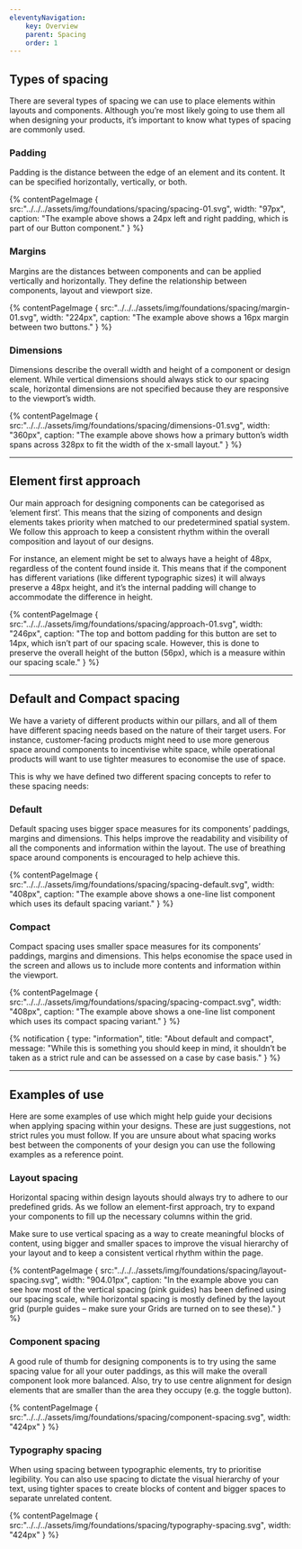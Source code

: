 ```yaml
---
eleventyNavigation:
    key: Overview
    parent: Spacing
    order: 1
---
```

## Types of spacing

There are several types of spacing we can use to place elements within layouts and components. Although you’re most likely going to use them all when designing your products, it’s important to know what types of spacing are commonly used.

### Padding

Padding is the distance between the edge of an element and its content. It can be specified horizontally, vertically, or both.

{% contentPageImage {
src:"../../../assets/img/foundations/spacing/spacing-01.svg",
width: "97px",
caption: "The example above shows a 24px left and right padding, which is part of our Button component."
} %}

### Margins

Margins are the distances between components and can be applied vertically and horizontally. They define the relationship between components, layout and viewport size.

{% contentPageImage {
src:"../../../assets/img/foundations/spacing/margin-01.svg",
width: "224px",
caption: "The example above shows a 16px margin between two buttons."
} %}

### Dimensions

Dimensions describe the overall width and height of a component or design element. While vertical dimensions should always stick to our spacing scale, horizontal dimensions are not specified because they are responsive to the viewport’s width.

{% contentPageImage {
src:"../../../assets/img/foundations/spacing/dimensions-01.svg",
width: "360px",
caption: "The example above shows how a primary button’s width spans across 328px to fit the width of the x-small layout."
} %}

---

## Element first approach

Our main approach for designing components can be categorised as ‘element first’. This means that the sizing of components and design elements takes priority when matched to our predetermined spatial system. We follow this approach to keep a consistent rhythm within the overall composition and layout of our designs.

For instance, an element might be set to always have a height of 48px, regardless of the content found inside it. This means that if the component has different variations (like different typographic sizes) it will always preserve a 48px height, and it’s the internal padding will change to accommodate the difference in height.

{% contentPageImage {
src:"../../../assets/img/foundations/spacing/approach-01.svg",
width: "246px",
caption: "The top and bottom padding for this button are set to 14px, which isn’t part of our spacing scale. However, this is done to preserve the overall height of the button (56px), which is a measure within our spacing scale."
} %}

---

## Default and Compact spacing

We have a variety of different products within our pillars, and all of them have different spacing needs based on the nature of their target users. For instance, customer-facing products might need to use more generous space around components to incentivise white space, while operational products will want to use tighter measures to economise the use of space.

This is why we have defined two different spacing concepts to refer to these spacing needs:

### Default

Default spacing uses bigger space measures for its components’ paddings, margins and dimensions. This helps improve the readability and visibility of all the components and information within the layout. The use of breathing space around components is encouraged to help achieve this.

{% contentPageImage {
src:"../../../assets/img/foundations/spacing/spacing-default.svg",
width: "408px",
caption: "The example above shows a one-line list component which uses its default spacing variant."
} %}

### Compact

Compact spacing uses smaller space measures for its components’ paddings, margins and dimensions. This helps economise the space used in the screen and allows us to include more contents and information within the viewport.

{% contentPageImage {
src:"../../../assets/img/foundations/spacing/spacing-compact.svg",
width: "408px",
caption: "The example above shows a one-line list component which uses its compact spacing variant."
} %}

{% notification {
type: "information",
title: "About default and compact",
message: "While this is something you should keep in mind, it shouldn’t be taken as a strict rule and can be assessed on a case by case basis."
} %}

---

## Examples of use

Here are some examples of use which might help guide your decisions when applying spacing within your designs. These are just suggestions, not strict rules you must follow. If you are unsure about what spacing works best between the components of your design you can use the following examples as a reference point.


### Layout spacing

Horizontal spacing within design layouts should always try to adhere to our predefined grids. As we follow an element-first approach, try to expand your components to fill up the necessary columns within the grid.

Make sure to use vertical spacing as a way to create meaningful blocks of content, using bigger and smaller spaces to improve the visual hierarchy of your layout and to keep a consistent vertical rhythm within the page.

{% contentPageImage {
src:"../../../assets/img/foundations/spacing/layout-spacing.svg",
width: "904.01px",
caption: "In the example above you can see how most of the vertical spacing (pink guides) has been defined using our spacing scale, while horizontal spacing is mostly defined by the layout grid (purple guides – make sure your Grids are turned on to see these)."
} %}


### Component spacing

A good rule of thumb for designing components is to try using the same spacing value for all your outer paddings, as this will make the overall component look more balanced. Also, try to use centre alignment for design elements that are smaller than the area they occupy (e.g. the toggle button).

{% contentPageImage {
src:"../../../assets/img/foundations/spacing/component-spacing.svg",
width: "424px"
} %}

### Typography spacing

When using spacing between typographic elements, try to prioritise legibility. You can also use spacing to dictate the visual hierarchy of your text, using tighter spaces to create blocks of content and bigger spaces to separate unrelated content.

{% contentPageImage {
src:"../../../assets/img/foundations/spacing/typography-spacing.svg",
width: "424px"
} %}
